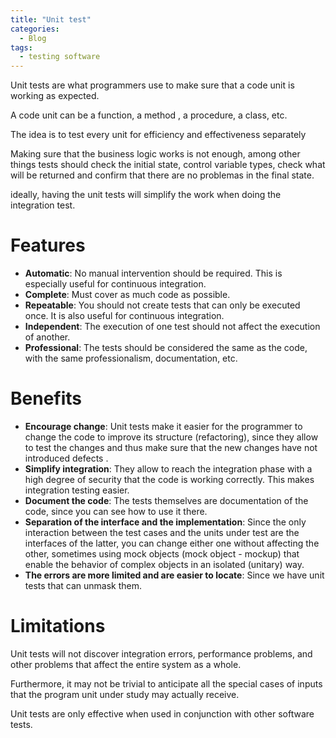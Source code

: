 ```yaml
---
title: "Unit test"
categories:
  - Blog
tags:
  - testing software
---
```


Unit tests are what programmers use to make sure that a code unit is working as expected.

A code unit can be a function, a method , a procedure, a class, etc.

The idea is to test every unit for efficiency and effectiveness separately

Making sure that the business logic works is not enough, among other things tests should check the initial state, control variable types, check what will be returned and confirm that there are no problemas in the final state.

ideally, having the unit tests will simplify the work when doing the integration test.

<h1>Features</h1>

<ul>
<li><b>Automatic</b>: No manual intervention should be required. This is especially useful for continuous integration.</li>
<li><b>Complete</b>: Must cover as much code as possible.</li>
<li><b>Repeatable</b>: You should not create tests that can only be executed once. It is also useful for continuous integration.</li>
<li><b>Independent</b>: The execution of one test should not affect the execution of another.</li>
<li><b>Professional</b>: The tests should be considered the same as the code, with the same professionalism, documentation, etc.</li>


</ul>

<h1>Benefits</h1>

<ul>
<li><b>Encourage change</b>: Unit tests make it easier for the programmer to change the code to improve its structure (refactoring), since they allow to test the changes and thus make sure that the new changes have not introduced defects .</li>
<li><b>Simplify integration</b>: They allow to reach the integration phase with a high degree of security that the code is working correctly. This makes integration testing easier.</li>
<li><b>Document the code</b>: The tests themselves are documentation of the code, since you can see how to use it there.</li>
<li><b>Separation of the interface and the implementation</b>: Since the only interaction between the test cases and the units under test are the interfaces of the latter, you can change either one without affecting the other, sometimes using mock objects (mock object - mockup) that enable the behavior of complex objects in an isolated (unitary) way.</li>
<li><b>The errors are more limited and are easier to locate</b>: Since we have unit tests that can unmask them.</li>
	
</ul>

<h1>Limitations</h1>

Unit tests will not discover integration errors, performance problems, and other problems that affect the entire system as a whole.

Furthermore, it may not be trivial to anticipate all the special cases of inputs that the program unit under study may actually receive. 

Unit tests are only effective when used in conjunction with other software tests.